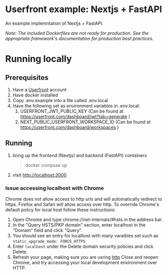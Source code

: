 # Userfront example: Nextjs + FastAPI

An example implemntation of Nextjs + FastAPI.

_Note: The included Dockerfiles are not ready for production. See the appropriate framework's documentation for production best practices._

# Running locally

## Prerequisites

1. Have a [Userfront](https://userfront.com/) account
1. Have docker installed
1. Copy .env.example into a file called .env.local
1. Have the following set as environment variables in .env.local:
    1. USERFRONT_JWT_PUBLIC_KEY (Can be found at https://userfront.com/dashboard/jwt?tab=generate )
    1. NEXT_PUBLIC_USERFRONT_WORKSPACE_ID (Can be found at https://userfront.com/dashboard/workspaces )

## Running

1. bring up the frontend (Nextjs) and backend (FastAPI) containers
    > docker compose up
2. visit [http://localhost:3000](http://localhost:3000)

### Issue accessing localhost with Chrome
Chrome does not allow access to http urls and will automatically redirect to https. Firefox and Safari will allow access over http. To override Chrome's default policy for local host follow these instructions:
1. Open Chrome and type chrome://net-internals/#hsts in the address bar.
2. In the "Query HSTS/PKP domain" section, enter localhost in the "Domain" field and click "Query".
3. You should see an entry for localhost with many varaibles set such as `static_upgrade_mode: FORCE_HTTPS`
4. Enter `localhost` under the Delete domain security policies and click Delete.
5. Refresh your page, making sure you are usring [http](http://localhost:3000)
Close and reopen Chrome, and try accessing your local development environment over HTTP.